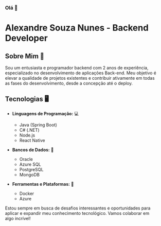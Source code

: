 ### Olá 👋
# Alexandre Souza Nunes - Backend Developer

## Sobre Mim 💬
Sou um entusiasta e programador backend com 2 anos de experiência, especializado no desenvolvimento de aplicações Back-end. Meu objetivo é elevar a qualidade de projetos existentes e contribuir ativamente em todas as fases do desenvolvimento, desde a concepção até o deploy.

## Tecnologias 🖥
- **Linguagens de Programação:** 💻
  - Java (Spring Boot)
  - C# (.NET)
  - Node.js
  - React Native

- **Bancos de Dados:** 💾
  - Oracle
  - Azure SQL
  - PostgreSQL
  - MongoDB

- **Ferramentas e Plataformas:** 🧷
  - Docker
  - Azure

Estou sempre em busca de desafios interessantes e oportunidades para aplicar e expandir meu conhecimento tecnológico. Vamos colaborar em algo incrível!


<!--
**Xandao2307/Xandao2307** is a ✨ _special_ ✨ repository because its `README.md` (this file) appears on your GitHub profile.

Here are some ideas to get you started:

- 🔭 I’m currently working on ...
- 🌱 I’m currently learning ...
- 👯 I’m looking to collaborate on ...
- 🤔 I’m looking for help with ...
- 💬 Ask me about ...
- 📫 How to reach me: ...
- 😄 Pronouns: ...
- ⚡ Fun fact: ...
-->
